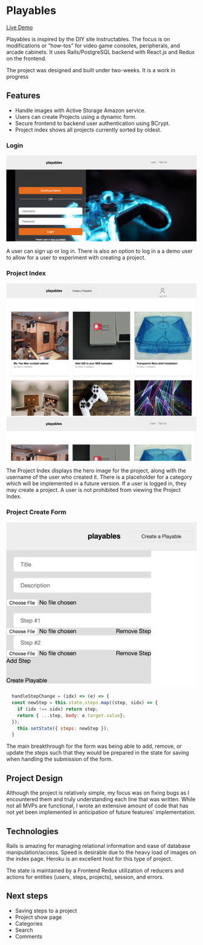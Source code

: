 # Playables

[Live Demo][heroku]

[heroku]: https://playables.herokuapp.com/#/

Playables is inspired by the DIY site Instructables. The focus is on modifications or “how-tos” for video game consoles, peripherals, and arcade cabinets. It uses Rails/PostgreSQL backend with React.js and Redux on the frontend.

The project was designed and built under two-weeks. It is a work in progress

## Features
  * Handle images with Active Storage Amazon service.
  * Users can create Projects using a dynamic form.
  * Secure frontend to backend user authentication using BCrypt.
  * Project index shows all projects currently sorted by oldest.


### Login

![Playables login](read/login.png)

A user can sign up or log in. There is also an option to log in a a demo user to allow for a user to experiment with creating a project.

### Project Index
![Playables create](read/create.png)
![Playables logout](read/logout.png)

The Project Index displays the hero image for the project, along with the username of the user who created it. There is a placeholder for a category which will be implemented in a future version. If a user is logged in, they may create a project. A user is not prohibited from viewing the Project Index.


### Project Create Form
![Playables form](read/form.png)
```jsx
  handleStepChange = (idx) => (e) => {
  const newStep = this.state.steps.map((step, sidx) => {
    if (idx !== sidx) return step;
    return { ...step, body: e.target.value};
  });
    this.setState({ steps: newStep });
  }
```

The main breakthrough for the form was being able to add, remove, or update the steps such that they would be prepared in the state for saving when handling the submission of the form.


## Project Design

Although the project is relatively simple, my focus was on fixing bugs as I encountered them and truly understanding each line that was written. While not all MVPs are functional, I wrote an extensive amount of code that has not yet been implemented in anticipation of future features’ implementation.

## Technologies

Rails is amazing for managing relational information and ease of database manipulation/access. Speed is desirable due to the heavy load of images on the index page. Heroku is an excellent host for this type of project.

The state is maintained by a Frontend Redux utilization of reducers and actions for entities (users, steps, projects), session, and errors.

## Next steps

  * Saving steps to a project
  * Project show page
  * Categories
  * Search
  * Comments
